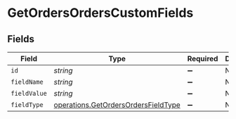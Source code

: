 # GetOrdersOrdersCustomFields


## Fields

| Field                                                                                      | Type                                                                                       | Required                                                                                   | Description                                                                                |
| ------------------------------------------------------------------------------------------ | ------------------------------------------------------------------------------------------ | ------------------------------------------------------------------------------------------ | ------------------------------------------------------------------------------------------ |
| `id`                                                                                       | *string*                                                                                   | :heavy_minus_sign:                                                                         | N/A                                                                                        |
| `fieldName`                                                                                | *string*                                                                                   | :heavy_minus_sign:                                                                         | N/A                                                                                        |
| `fieldValue`                                                                               | *string*                                                                                   | :heavy_minus_sign:                                                                         | N/A                                                                                        |
| `fieldType`                                                                                | [operations.GetOrdersOrdersFieldType](../../models/operations/getordersordersfieldtype.md) | :heavy_minus_sign:                                                                         | N/A                                                                                        |
